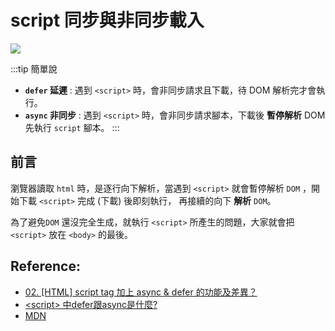 # script 同步與非同步載入

![](/Javascript/img/asyncdefer.svg)

:::tip 簡單說
- **`defer` 延遲** : 遇到 `<script>` 時，會非同步請求且下載，待 DOM 解析完才會執行。
- **`async` 非同步** : 遇到 `<script>` 時，會非同步請求腳本，下載後 **暫停解析** DOM 先執行 `script` 腳本。
:::

## 前言
瀏覽器讀取 `html` 時，是逐行向下解析，當遇到 `<script>` 就會暫停解析 `DOM` ，開始下載 `<script>` 完成 (下載) 後即刻執行，
再接續的向下 **解析** `DOM`。

為了避免`DOM` 還沒完全生成，就執行 `<script>` 所產生的問題，大家就會把 `<script>` 放在 `<body>` 的最後。

## Reference:

- [02. [HTML] script tag 加上 async & defer 的功能及差異？](https://ithelp.ithome.com.tw/articles/10216858)
- [\<script> 中defer跟async是什麼?](https://realdennis.medium.com/html-script-%E4%B8%ADdefer%E8%B7%9Fasync%E6%98%AF%E4%BB%80%E9%BA%BC-1166ee88d18)
- [MDN](https://developer.mozilla.org/zh-TW/docs/Web/HTML/Element/script)